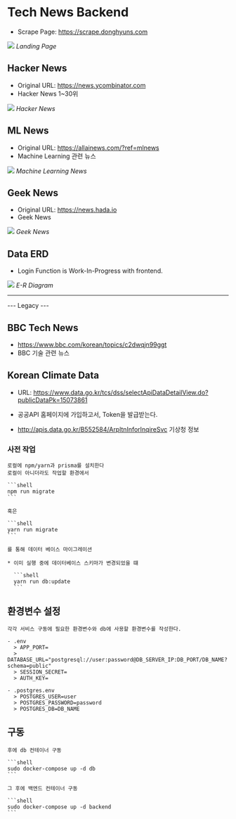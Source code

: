 # Tech News Backend

- Scrape Page: https://scrape.donghyuns.com

<img src="images/landing.png"/>
<em>Landing Page</em>

## Hacker News

- Original URL: https://news.ycombinator.com
- Hacker News 1~30위

<img src="images/hacker.png"/>
<em>Hacker News</em>

## ML News

- Original URL: https://allainews.com/?ref=mlnews
- Machine Learning 관련 뉴스

<img src="images/ml.png" />
<em>Machine Learning News</em>

## Geek News

- Original URL: https://news.hada.io
- Geek News

<img src="images/geek.png" />
<em>Geek News</em>

## Data ERD

- Login Function is Work-In-Progress with frontend.

<img src="images/erd_news.png"/>
<em>E-R Diagram</em>

---

--- Legacy ---

## BBC Tech News

- https://www.bbc.com/korean/topics/c2dwqjn99ggt
- BBC 기술 관련 뉴스


## Korean Climate Data

- URL: https://www.data.go.kr/tcs/dss/selectApiDataDetailView.do?publicDataPk=15073861

- 공공API 홈페이지에 가입하고서, Token을 발급받는다.

- http://apis.data.go.kr/B552584/ArpltnInforInqireSvc
  기상청 정보

### 사전 작업

    로컬에 npm/yarn과 prisma를 설치한다
    로컬이 아니더라도 작업할 환경에서

    ```shell
    npm run migrate
    ```

    혹은

    ```shell
    yarn run migrate
    ```

    를 통해 데이터 베이스 마이그레이션

    * 이미 실행 중에 데이터베이스 스키마가 변경되었을 떄

      ```shell
      yarn run db:update
      ```

## 환경변수 설정

    각각 서비스 구동에 필요한 환경변수와 db에 사용할 환경변수를 작성한다.

    - .env
      > APP_PORT=
      > DATABASE_URL="postgresql://user:password@DB_SERVER_IP:DB_PORT/DB_NAME?schema=public"
      > SESSION_SECRET=
      > AUTH_KEY=

    - .postgres.env
      > POSTGRES_USER=user
      > POSTGRES_PASSWORD=password
      > POSTGRES_DB=DB_NAME

## 구동

    후에 db 컨테이너 구동

    ```shell
    sudo docker-compose up -d db
    ```

    그 후에 백엔드 컨테이너 구동

    ```shell
    sudo docker-compose up -d backend
    ```

